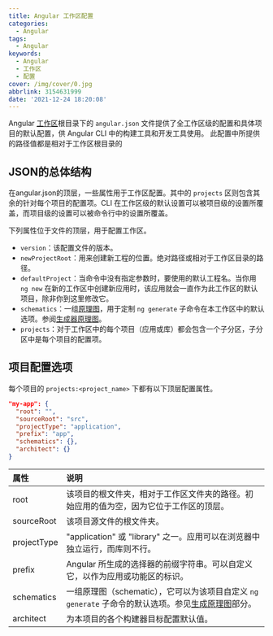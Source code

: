 ```yaml
---
title: Angular 工作区配置
categories:
  - Angular
tags:
  - Angular
keywords:
  - Angular
  - 工作区
  - 配置
cover: /img/cover/0.jpg
abbrlink: 3154631999
date: '2021-12-24 18:20:08'
---
```



Angular [工作区](https://angular.cn/guide/glossary#workspace)根目录下的 `angular.json` 文件提供了全工作区级的配置和具体项目的默认配置，供 Angular CLI 中的构建工具和开发工具使用。 此配置中所提供的路径值都是相对于工作区根目录的

## JSON的总体结构

在angular.json的顶层，一些属性用于工作区配置。其中的 `projects` 区则包含其余的针对每个项目的配置项。CLI 在工作区级的默认设置可以被项目级的设置所覆盖，而项目级的设置可以被命令行中的设置所覆盖。

下列属性位于文件的顶层，用于配置工作区。

- `version`：该配置文件的版本。
- `newProjectRoot`：用来创建新工程的位置。绝对路径或相对于工作区目录的路径。
- `defaultProject`：当命令中没有指定参数时，要使用的默认工程名。当你用 `ng new` 在新的工作区中创建新应用时，该应用就会一直作为此工作区的默认项目，除非你到这里修改它。
- `schematics`：一组[原理图](https://angular.cn/guide/glossary#schematic)，用于定制 `ng generate` 子命令在本工作区中的默认选项。参阅[生成器原理图](https://angular.cn/guide/workspace-config#schematics)。
- `projects`：对于工作区中的每个项目（应用或库）都会包含一个子分区，子分区中是每个项目的配置项。

## 项目配置选项

每个项目的 `projects:<project_name>` 下都有以下顶层配置属性。

```json
"my-app": {
  "root": "",
  "sourceRoot": "src",
  "projectType": "application",
  "prefix": "app",
  "schematics": {},
  "architect": {}
}
```

| 属性        | 说明                                                         |
| :--- | :----------------------------------------------------------- |
| root        | 该项目的根文件夹，相对于工作区文件夹的路径。初始应用的值为空，因为它位于工作区的顶层。 |
| sourceRoot  | 该项目源文件的根文件夹。                                     |
| projectType | "application" 或 "library" 之一。应用可以在浏览器中独立运行，而库则不行。 |
| prefix      | Angular 所生成的选择器的前缀字符串。可以自定义它，以作为应用或功能区的标识。 |
| schematics  | 一组原理图（schematic），它可以为该项目自定义 `ng generate` 子命令的默认选项。参见[生成原理图](https://angular.cn/guide/workspace-config#schematics)部分。 |
| architect   | 为本项目的各个构建器目标配置默认值。                         |

